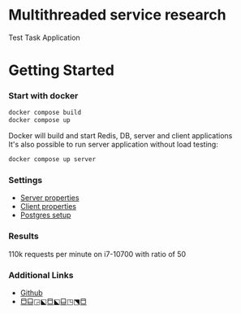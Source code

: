 # Multithreaded service research
Test Task Application

# Getting Started
### Start with docker

```bash
docker compose build
docker compose up
```

Docker will build and start Redis, DB, server and client applications \
It's also possible to run server application without load testing:
```bash
docker compose up server
```

### Settings

 - [Server properties](server/src/main/resources/application.properties)
 - [Client properties](client/src/main/resources/application.properties)
 - [Postgres setup](postgres/scripts/initialization.sql)

### Results

110k requests per minute on i7-10700 with ratio of 50

### Additional Links

- [Github](https://github.com/techtheist)
- [⬒⬓◲⬕⬒⬕⬓◳⬔⬒](https://techtheist.ru)